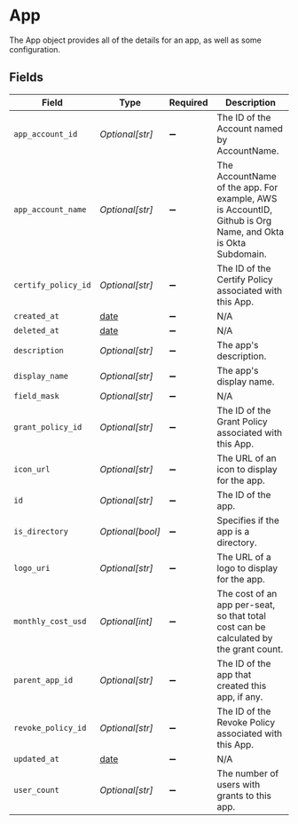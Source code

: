 # App

The App object provides all of the details for an app, as well as some configuration.


## Fields

| Field                                                                                                      | Type                                                                                                       | Required                                                                                                   | Description                                                                                                |
| ---------------------------------------------------------------------------------------------------------- | ---------------------------------------------------------------------------------------------------------- | ---------------------------------------------------------------------------------------------------------- | ---------------------------------------------------------------------------------------------------------- |
| `app_account_id`                                                                                           | *Optional[str]*                                                                                            | :heavy_minus_sign:                                                                                         | The ID of the Account named by AccountName.                                                                |
| `app_account_name`                                                                                         | *Optional[str]*                                                                                            | :heavy_minus_sign:                                                                                         | The AccountName of the app. For example, AWS is AccountID, Github is Org Name, and Okta is Okta Subdomain. |
| `certify_policy_id`                                                                                        | *Optional[str]*                                                                                            | :heavy_minus_sign:                                                                                         | The ID of the Certify Policy associated with this App.                                                     |
| `created_at`                                                                                               | [date](https://docs.python.org/3/library/datetime.html#date-objects)                                       | :heavy_minus_sign:                                                                                         | N/A                                                                                                        |
| `deleted_at`                                                                                               | [date](https://docs.python.org/3/library/datetime.html#date-objects)                                       | :heavy_minus_sign:                                                                                         | N/A                                                                                                        |
| `description`                                                                                              | *Optional[str]*                                                                                            | :heavy_minus_sign:                                                                                         | The app's description.                                                                                     |
| `display_name`                                                                                             | *Optional[str]*                                                                                            | :heavy_minus_sign:                                                                                         | The app's display name.                                                                                    |
| `field_mask`                                                                                               | *Optional[str]*                                                                                            | :heavy_minus_sign:                                                                                         | N/A                                                                                                        |
| `grant_policy_id`                                                                                          | *Optional[str]*                                                                                            | :heavy_minus_sign:                                                                                         | The ID of the Grant Policy associated with this App.                                                       |
| `icon_url`                                                                                                 | *Optional[str]*                                                                                            | :heavy_minus_sign:                                                                                         | The URL of an icon to display for the app.                                                                 |
| `id`                                                                                                       | *Optional[str]*                                                                                            | :heavy_minus_sign:                                                                                         | The ID of the app.                                                                                         |
| `is_directory`                                                                                             | *Optional[bool]*                                                                                           | :heavy_minus_sign:                                                                                         | Specifies if the app is a directory.                                                                       |
| `logo_uri`                                                                                                 | *Optional[str]*                                                                                            | :heavy_minus_sign:                                                                                         | The URL of a logo to display for the app.                                                                  |
| `monthly_cost_usd`                                                                                         | *Optional[int]*                                                                                            | :heavy_minus_sign:                                                                                         | The cost of an app per-seat, so that total cost can be calculated by the grant count.                      |
| `parent_app_id`                                                                                            | *Optional[str]*                                                                                            | :heavy_minus_sign:                                                                                         | The ID of the app that created this app, if any.                                                           |
| `revoke_policy_id`                                                                                         | *Optional[str]*                                                                                            | :heavy_minus_sign:                                                                                         | The ID of the Revoke Policy associated with this App.                                                      |
| `updated_at`                                                                                               | [date](https://docs.python.org/3/library/datetime.html#date-objects)                                       | :heavy_minus_sign:                                                                                         | N/A                                                                                                        |
| `user_count`                                                                                               | *Optional[str]*                                                                                            | :heavy_minus_sign:                                                                                         | The number of users with grants to this app.                                                               |